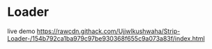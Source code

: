 # Loader


live demo 
https://rawcdn.githack.com/Ujjwlkushwaha/Strip-Loader-/154b792ca1ba979c97be930368f655c9a073a83f/index.html
